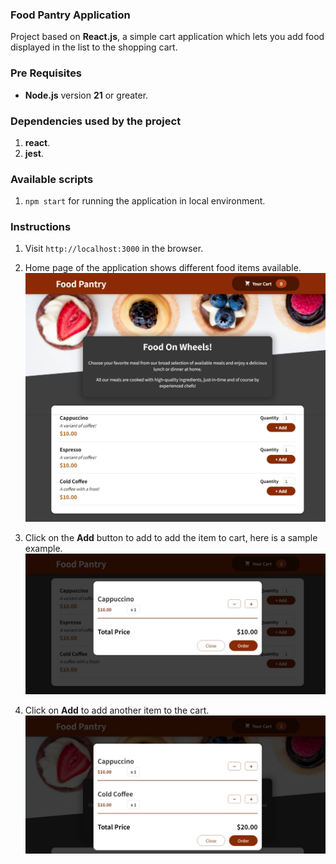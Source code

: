 ### Food Pantry Application

Project based on **React.js**, a simple cart application which lets you add food displayed in the list to the shopping cart.

### Pre Requisites

- **Node.js** version **21** or greater.

### Dependencies used by the project

1. **react**.
2. **jest**.

### Available scripts

1. `npm start` for running the application in local environment.

### Instructions

1. Visit `http://localhost:3000` in the browser.

2. Home page of the application shows different food items available. ![Home-Page](./public/instructions/1.jpeg)

3. Click on the **Add** button to add to add the item to cart, here is a sample example. ![Home-Page](./public/instructions/2.jpeg)

4. Click on **Add** to add another item to the cart. ![Home-Page](./public/instructions/3.jpeg)
